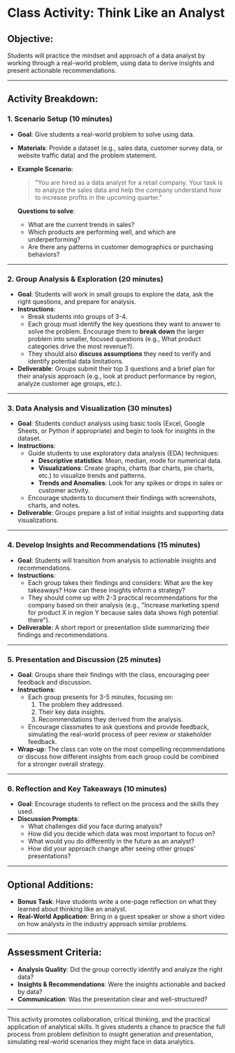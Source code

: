 # Class Activity: Think Like an Analyst

## Objective:
Students will practice the mindset and approach of a data analyst by working through a real-world problem, using data to derive insights and present actionable recommendations.

---

## Activity Breakdown:

### 1. Scenario Setup (10 minutes)
- **Goal**: Give students a real-world problem to solve using data.
- **Materials**: Provide a dataset (e.g., sales data, customer survey data, or website traffic data) and the problem statement.
- **Example Scenario**:
  > "You are hired as a data analyst for a retail company. Your task is to analyze the sales data and help the company understand how to increase profits in the upcoming quarter."

  **Questions to solve**:
  - What are the current trends in sales?
  - Which products are performing well, and which are underperforming?
  - Are there any patterns in customer demographics or purchasing behaviors?

---

### 2. Group Analysis & Exploration (20 minutes)
- **Goal**: Students will work in small groups to explore the data, ask the right questions, and prepare for analysis.
- **Instructions**:
  - Break students into groups of 3-4.
  - Each group must identify the key questions they want to answer to solve the problem. Encourage them to **break down** the larger problem into smaller, focused questions (e.g., What product categories drive the most revenue?).
  - They should also **discuss assumptions** they need to verify and identify potential data limitations.
- **Deliverable**: Groups submit their top 3 questions and a brief plan for their analysis approach (e.g., look at product performance by region, analyze customer age groups, etc.).

---

### 3. Data Analysis and Visualization (30 minutes)
- **Goal**: Students conduct analysis using basic tools (Excel, Google Sheets, or Python if appropriate) and begin to look for insights in the dataset.
- **Instructions**:
  - Guide students to use exploratory data analysis (EDA) techniques:
    - **Descriptive statistics**: Mean, median, mode for numerical data.
    - **Visualizations**: Create graphs, charts (bar charts, pie charts, etc.) to visualize trends and patterns.
    - **Trends and Anomalies**: Look for any spikes or drops in sales or customer activity.
  - Encourage students to document their findings with screenshots, charts, and notes.
- **Deliverable**: Groups prepare a list of initial insights and supporting data visualizations.

---

### 4. Develop Insights and Recommendations (15 minutes)
- **Goal**: Students will transition from analysis to actionable insights and recommendations.
- **Instructions**:
  - Each group takes their findings and considers: What are the key takeaways? How can these insights inform a strategy?
  - They should come up with 2-3 practical recommendations for the company based on their analysis (e.g., "Increase marketing spend for product X in region Y because sales data shows high potential there").
- **Deliverable**: A short report or presentation slide summarizing their findings and recommendations.

---

### 5. Presentation and Discussion (25 minutes)
- **Goal**: Groups share their findings with the class, encouraging peer feedback and discussion.
- **Instructions**:
  - Each group presents for 3-5 minutes, focusing on:
    1. The problem they addressed.
    2. Their key data insights.
    3. Recommendations they derived from the analysis.
  - Encourage classmates to ask questions and provide feedback, simulating the real-world process of peer review or stakeholder feedback.
- **Wrap-up**: The class can vote on the most compelling recommendations or discuss how different insights from each group could be combined for a stronger overall strategy.

---

### 6. Reflection and Key Takeaways (10 minutes)
- **Goal**: Encourage students to reflect on the process and the skills they used.
- **Discussion Prompts**:
  - What challenges did you face during analysis?
  - How did you decide which data was most important to focus on?
  - What would you do differently in the future as an analyst?
  - How did your approach change after seeing other groups’ presentations?

---

## Optional Additions:
- **Bonus Task**: Have students write a one-page reflection on what they learned about thinking like an analyst.
- **Real-World Application**: Bring in a guest speaker or show a short video on how analysts in the industry approach similar problems.

---

## Assessment Criteria:
- **Analysis Quality**: Did the group correctly identify and analyze the right data?
- **Insights & Recommendations**: Were the insights actionable and backed by data?
- **Communication**: Was the presentation clear and well-structured?

---

This activity promotes collaboration, critical thinking, and the practical application of analytical skills. It gives students a chance to practice the full process from problem definition to insight generation and presentation, simulating real-world scenarios they might face in data analytics.
